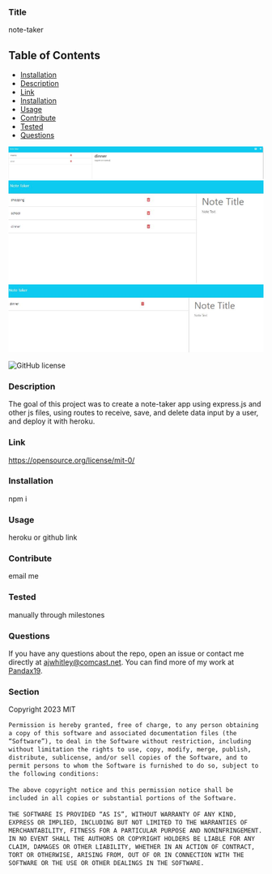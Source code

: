
### Title

note-taker

## Table of Contents 

* [Installation](#installation)
* [Description](#description)
* [Link](#link)
* [Installation](#installation)
* [Usage](#usage)
* [Contribute](#contribute)
* [Tested](#tested)
* [Questions](#questions)

![screenshot](./public/assets/images/note-taker.JPG)
![screenshot](./public/assets/images/note-taker1.JPG)
![screenshot](./public/assets/images/note-taker2.JPG)
    
![GitHub license](https://img.shields.io/badge/license-MIT-blue.svg)
    
### Description
    
The goal of this project was to create a note-taker app using express.js and other js files, using routes to receive, save, and delete data input by a user, and deploy it with heroku.
    
### Link

https://opensource.org/license/mit-0/

### Installation

npm i

### Usage

heroku or github link

### Contribute

email me

### Tested

manually through milestones

### Questions

If you have any questions about the repo, open an issue or contact me directly at ajwhitley@comcast.net. You can find more of my work at [Pandax19](https://github.com/Pandax19/).


### Section 

Copyright 2023 MIT

    Permission is hereby granted, free of charge, to any person obtaining a copy of this software and associated documentation files (the “Software”), to deal in the Software without restriction, including without limitation the rights to use, copy, modify, merge, publish, distribute, sublicense, and/or sell copies of the Software, and to permit persons to whom the Software is furnished to do so, subject to the following conditions:
    
    The above copyright notice and this permission notice shall be included in all copies or substantial portions of the Software.
    
    THE SOFTWARE IS PROVIDED “AS IS”, WITHOUT WARRANTY OF ANY KIND, EXPRESS OR IMPLIED, INCLUDING BUT NOT LIMITED TO THE WARRANTIES OF MERCHANTABILITY, FITNESS FOR A PARTICULAR PURPOSE AND NONINFRINGEMENT. IN NO EVENT SHALL THE AUTHORS OR COPYRIGHT HOLDERS BE LIABLE FOR ANY CLAIM, DAMAGES OR OTHER LIABILITY, WHETHER IN AN ACTION OF CONTRACT, TORT OR OTHERWISE, ARISING FROM, OUT OF OR IN CONNECTION WITH THE SOFTWARE OR THE USE OR OTHER DEALINGS IN THE SOFTWARE.
 